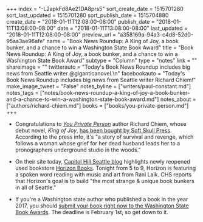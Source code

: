 +++
index = "-L2apkFd8Ae21DA8prs5"
sort_create_date = 1515701280
sort_last_updated = 1515701280
sort_publish_date = 1515704880
create_date = "2018-01-11T12:08:00-08:00"
publish_date = "2018-01-11T13:08:00-08:00"
date = "2018-01-11T13:08:00-08:00"
last_updated = "2018-01-11T12:08:00-08:00"
preview_url = "a358169a-94a3-c4d8-52d0-95aa3ae96afe"
name = "Book News Roundup: A King of Joy, a book bunker, and a chance to win a Washington State Book Award"
title = "Book News Roundup: A King of Joy, a book bunker, and a chance to win a Washington State Book Award"
subtype = "Column"
type = "notes"
link = ""
shareimage = ""
twitterauto = "Today's Book News Roundup includes big news from Seattle writer @giganticanovel.\n"
facebookauto = "Today's Book News Roundup includes big news from Seattle writer Richard Chiem!"
make_image_tweet = "False"
notes_byline = ["writers/paul-constant.md"]
notes_tags = ["notes/book-news-roundup-a-king-of-joy-a-book-bunker-and-a-chance-to-win-a-washington-state-book-award.md"]
notes_about = ["authors/richard-chiem.md"]
books = ["books/you-private-person.md"]
+++
* Congratulations to [*You Private Person*](http://www.seattlereviewofbooks.com/reviews/the-second-coming/) author Richard Chiem, whose debut novel, *King of Joy*, [has been bought by Soft Skull Press](https://www.facebook.com/photo.php?fbid=10105604373721964&set=a.10101218979646844.2868207.3317750&type=3&theater). According to the press info, it's "a story of survival and revenge, which follows a woman whose grief for her dead husband leads her to a pronographers underground studio in the woods."

* On their site today, [Capitol Hill Seattle blog](http://www.capitolhillseattle.com/2018/01/a-good-time-to-visit-capitol-hills-most-strange-unique-book-bunker-horizon-books/) highlights newly reopened used bookstore [Horizon Books](https://www.facebook.com/seattlehorizonbooks/). Tonight from 5 to 9, Horizon is featuring a spoken word reading with music and art from Rani Laik. CHS reports that Horizon's goal is to build "the most strange & unique book bunkers in all of Seattle." 

* If you're a Washington state author who published a book in the year 2017, you should [submit your book right now to the Washington State Book Awards](http://www.washingtoncenterforthebook.org/submit-books-to-wsba/). The deadline is February 1st, so get down to it.

